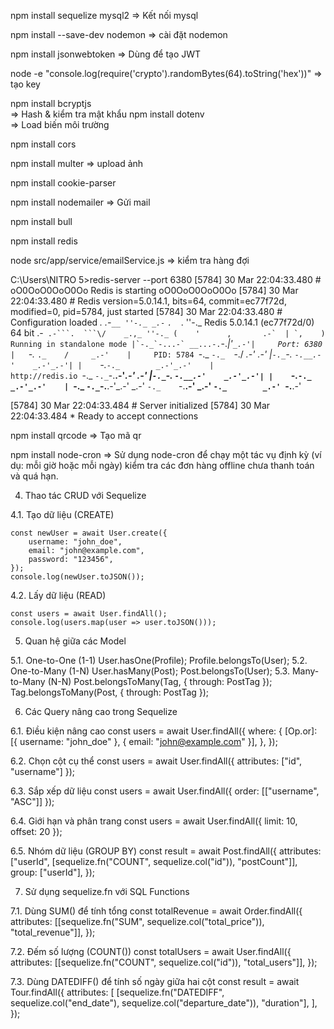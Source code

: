 npm install sequelize mysql2
=> Kết nối mysql

npm install --save-dev nodemon
=> cài đặt nodemon


npm install jsonwebtoken 
=> Dùng để tạo JWT

node -e "console.log(require('crypto').randomBytes(64).toString('hex'))"
=> tạo key

<!-- token = header.payload.signnature

signnature: có callback là hàm async, có thể set ExpridIn verify

data + secert (signnature ) => token
token + secert ( verify ) => data
mọi token đều có thời gian sống riêng, khi tạo ra token chúng ta có thể hủy được token đó -->


npm install bcryptjs  
=> Hash & kiểm tra mật khẩu
npm install dotenv  
=> Load biến môi trường

npm install cors

npm install multer
=> upload ảnh

npm install cookie-parser

npm install nodemailer
=> Gửi mail


npm install bull 

npm install redis


node src/app/service/emailService.js => kiểm tra hàng đợi 

C:\Users\NITRO 5>redis-server --port 6380
[5784] 30 Mar 22:04:33.480 # oO0OoO0OoO0Oo Redis is starting oO0OoO0OoO0Oo
[5784] 30 Mar 22:04:33.480 # Redis version=5.0.14.1, bits=64, commit=ec77f72d, modified=0, pid=5784, just started
[5784] 30 Mar 22:04:33.480 # Configuration loaded
                _._
           _.-``__ ''-._
      _.-``    `.  `_.  ''-._           Redis 5.0.14.1 (ec77f72d/0) 64 bit
  .-`` .-```.  ```\/    _.,_ ''-._
 (    '      ,       .-`  | `,    )     Running in standalone mode
 |`-._`-...-` __...-.``-._|'` _.-'|     Port: 6380
 |    `-._   `._    /     _.-'    |     PID: 5784
  `-._    `-._  `-./  _.-'    _.-'
 |`-._`-._    `-.__.-'    _.-'_.-'|
 |    `-._`-._        _.-'_.-'    |           http://redis.io
  `-._    `-._`-.__.-'_.-'    _.-'
 |`-._`-._    `-.__.-'    _.-'_.-'|
 |    `-._`-._        _.-'_.-'    |
  `-._    `-._`-.__.-'_.-'    _.-'
      `-._    `-.__.-'    _.-'
          `-._        _.-'
              `-.__.-'

[5784] 30 Mar 22:04:33.484 # Server initialized
[5784] 30 Mar 22:04:33.484 * Ready to accept connections



npm install qrcode
=> Tạo mã qr


npm install node-cron
=> Sử dụng node-cron để chạy một tác vụ định kỳ (ví dụ: mỗi giờ hoặc mỗi ngày) kiểm tra các đơn hàng offline chưa thanh toán và quá hạn.





4. Thao tác CRUD với Sequelize

4.1. Tạo dữ liệu (CREATE)

    const newUser = await User.create({
        username: "john_doe",
        email: "john@example.com",
        password: "123456",
    });
    console.log(newUser.toJSON());

4.2. Lấy dữ liệu (READ)

    const users = await User.findAll();
    console.log(users.map(user => user.toJSON()));

5. Quan hệ giữa các Model

5.1. One-to-One (1-1)
    User.hasOne(Profile);
    Profile.belongsTo(User);
5.2. One-to-Many (1-N)
    User.hasMany(Post);
    Post.belongsTo(User);
5.3. Many-to-Many (N-N)
    Post.belongsToMany(Tag, { through: PostTag });
    Tag.belongsToMany(Post, { through: PostTag });

6. Các Query nâng cao trong Sequelize

6.1. Điều kiện nâng cao
    const users = await User.findAll({
        where: {
            [Op.or]: [{ username: "john_doe" }, { email: "john@example.com" }],
        },
    });

6.2. Chọn cột cụ thể
    const users = await User.findAll({ attributes: ["id", "username"] });

6.3. Sắp xếp dữ liệu
    const users = await User.findAll({ order: [["username", "ASC"]] });

6.4. Giới hạn và phân trang
    const users = await User.findAll({ limit: 10, offset: 20 });

6.5. Nhóm dữ liệu (GROUP BY)
    const result = await Post.findAll({
        attributes: ["userId", [sequelize.fn("COUNT", sequelize.col("id")), "postCount"]],
        group: ["userId"],
    });

7. Sử dụng sequelize.fn với SQL Functions

7.1. Dùng SUM() để tính tổng
    const totalRevenue = await Order.findAll({
        attributes: [[sequelize.fn("SUM", sequelize.col("total_price")), "total_revenue"]],
    });

7.2. Đếm số lượng (COUNT())
    const totalUsers = await User.findAll({
        attributes: [[sequelize.fn("COUNT", sequelize.col("id")), "total_users"]],
    });

7.3. Dùng DATEDIFF() để tính số ngày giữa hai cột
    const result = await Tour.findAll({
        attributes: [
            [sequelize.fn("DATEDIFF", sequelize.col("end_date"), sequelize.col("departure_date")), "duration"],
        ],
    });